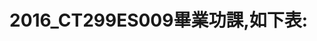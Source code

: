 # 2016_CT299ES009畢業功課,如下表:

<img src="https://i.gyazo.com/29dc9a6cb9a5f86584224023b406a448.png" alt="" border="0" />
